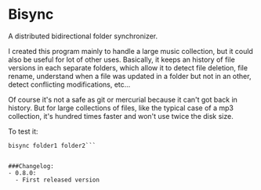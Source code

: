 Bisync
======

A distributed bidirectional folder synchronizer.

I created this program mainly to handle a large music collection, but it could also be useful for lot of other uses.
Basically, it keeps an history of file versions in each separate folders, which allow it to detect file deletion,
file rename, understand when a file was updated in a folder but not in an other, detect conflicting modifications, etc...

Of course it's not a safe as git or mercurial because it can't got back in history. But for large collections of files,
like the typical case of a mp3 collection, it's hundred times faster and won't use twice the disk size.

To test it:

```sudo pip install bisync
bisync folder1 folder2```


###Changelog:
- 0.8.0:
  - First released version
